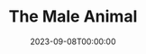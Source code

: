 ---
title: The Male Animal
date: 2023-09-08T00:00:00
opening_date: 1943-11-01
approx_date: month
closing_date:
layout: productions
program:
Theatre: Theatre Jacksonville
Venue: Little Theatre
cast:
- Bubbles: Pat Albea
- Cleota: Jean Holmes
- Ed Keller: Lloyd Fell
- Ellen Turner: Barbara Sears
- Joe Furgeson: Jack Cummins
- Dean Damon: Victor A. Norman
- Michael Barnes: Emil Hanna
- Mrs. Damon: Laura Saunders
- Myrtle Keller: Inez Bilifant
- Patricia Stanley: Marcia MacKintosh
- Tommy Turner: Robert Dreher
- Wally Myers: Guy Morgan
crew:
- Director: Marcella Cisney
- Assistant: Mary Garcia
- Lighting:
  - R.S. Heriot
  - Van Norman
- Make-up: Irma Stockwell
- Paint:
  - Audrey Jordan
  - Barbara Horne
  - Elmo Lehman
  - Mary Knight
  - Shirley Davidson
- Poster and Display Designs: Rose Marie Schosser
- Program Advertising: William Schosser
- Program and Publicity: Marcella Cisney
- Properties:
  - Elsie Behner
  - Mrs. H.C. Larter
  - Mrs. R.S. Heriot
- Stage Manager: Laura Saunders
- Wardrobe Mistress: Mrs. T.H. Tennant
- Crew:
  - Bobbie Howard
  - Irma Jean Manning
  - Irma Stockwell
  - Lloyd Cowart
  - Mary Garcia
  - William Schosser
- Box Office: Mrs. Elizabeth Hulett
orchestra:
---
